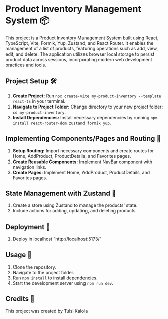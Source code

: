 # Product Inventory Management System 📦

This project is a Product Inventory Management System built using React, TypeScript, Vite, Formik, Yup, Zustand, and React Router. It enables the management of a list of products, featuring operations such as add, view, edit, and delete. The application utilizes browser local storage to persist product data across sessions, incorporating modern web development practices and tools.

## Project Setup 🛠️

1. **Create Project:** Run `npx create-vite my-product-inventory --template react-ts` in your terminal.
2. **Navigate to Project Folder:** Change directory to your new project folder: `cd my-product-inventory`.
3. **Install Dependencies:** Install necessary dependencies by running `npm install react-router-dom zustand formik yup`.

## Implementing Components/Pages and Routing 📄

1. **Setup Routing:** Import necessary components and create routes for Home, AddProduct, ProductDetails, and Favorites pages.
2. **Create Reusable Components:** Implement NavBar component with navigation links.
3. **Create Pages:** Implement Home, AddProduct, ProductDetails, and Favorites pages.

## State Management with Zustand 🔄

1. Create a store using Zustand to manage the products' state.
2. Include actions for adding, updating, and deleting products.

## Deployment 🚀

1. Deploy in localhost "http://localhost:5173/"

## Usage 🚀

1. Clone the repository.
2. Navigate to the project folder.
3. Run `npm install` to install dependencies.
4. Start the development server using `npm run dev`.

## Credits 🙏

This project was created by Tulsi Kalola

